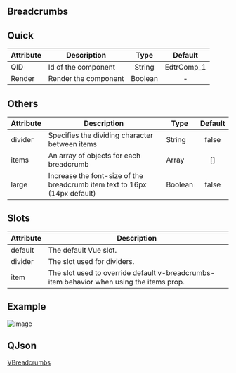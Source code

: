 ## Breadcrumbs

## Quick

| Attribute | Description          |  Type   |  Default   |
| --------- | -------------------- | :-----: | :--------: |
| QID       | Id of the component  | String  | EdtrComp_1 |
| Render    | Render the component | Boolean |     -      |

## Others

| Attribute | Description                                                  | Type    | Default |
| --------- | ------------------------------------------------------------ | ------- | :-----: |
| divider   | Specifies the dividing character between items               | String  |  false  |
| items     | An array of objects for each breadcrumb                      | Array   |   []    |
| large     | Increase the font-size of the breadcrumb item text to 16px (14px default) | Boolean |  false  |

## 

## Slots

| Attribute | Description                                                  |
| --------- | ------------------------------------------------------------ |
| default   | The default Vue slot.                                        |
| divider   | The slot used for dividers.                                  |
| item      | The slot used to override default v-breadcrumbs-item behavior when using the items prop. |


## Example

![image](https://cdn.softtech.com.tr/ngsp-quick/nemo/dev/mdImages/VBreadcrumbs/vbreadcrumbs.png)


## QJson

<a href="https://studio.onplateau.com/quick/?q=/quick/qjsons/breadcrumbs.qjson" target="_blank">VBreadcrumbs</a>